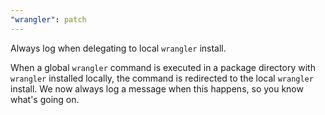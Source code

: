 ```yaml
---
"wrangler": patch
---
```


Always log when delegating to local `wrangler` install.

When a global `wrangler` command is executed in a package directory with `wrangler` installed locally, the command is redirected to the local `wrangler` install.
We now always log a message when this happens, so you know what's going on.
